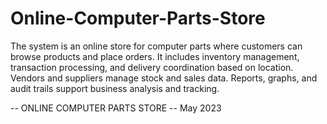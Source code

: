 # Online-Computer-Parts-Store
The system is an online store for computer parts where customers can browse products and place orders. It includes inventory management, transaction processing, and delivery coordination based on location. Vendors and suppliers manage stock and sales data. Reports, graphs, and audit trails support business analysis and tracking.   

-- ONLINE COMPUTER PARTS STORE
-- May 2023
